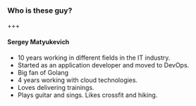 ### Who is these guy?

+++

#### Sergey Matyukevich

* 10 years working in different fields in the IT industry.
* Started as an application developer and moved to DevOps.
* Big fan of Golang
* 4 years working with cloud technologies. 
* Loves delivering trainings. 
* Plays guitar and sings. Likes crossfit and hiking.

